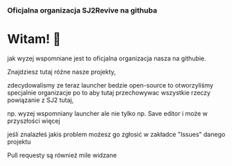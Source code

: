 <h3>Oficjalna organizacja SJ2Revive na githuba</h3>
<h1>Witam! 👋</h1> 
<p>jak wyzej wspomniane jest to oficjalna organizacja nasza na githubie.</p> 
<p>Znajdziesz tutaj róźne nasze projekty,</p>
<p>zdecydowalismy ze teraz launcher bedzie open-source to otworzyliśmy specjalnie organizacje po to aby tutaj przechowywac wszystkie rzeczy powiązanie z SJ2 tutaj,</p> 
<p>np. wyzej wspomniany launcher ale nie tylko np. Save editor i może w przyszłości więcej</p>


<p>jeśli znalazłeś jakis problem możesz go zgłosić w zakładce "Issues" danego projektu</p>
<p>Pull requesty są również mile widzane</p>
